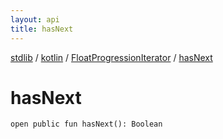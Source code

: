 ```yaml
---
layout: api
title: hasNext
---
```

[stdlib](../../index.md) / [kotlin](../index.md) / [FloatProgressionIterator](index.md) / [hasNext](hasNext.md)

# hasNext

```
open public fun hasNext(): Boolean
```
